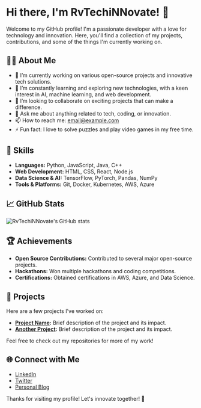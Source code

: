 # Hi there, I'm RvTechiNNovate! 👋

Welcome to my GitHub profile! I'm a passionate developer with a love for technology and innovation. Here, you'll find a collection of my projects, contributions, and some of the things I'm currently working on.

## 🧑‍💻 About Me

- 🔭 I’m currently working on various open-source projects and innovative tech solutions.
- 🌱 I’m constantly learning and exploring new technologies, with a keen interest in AI, machine learning, and web development.
- 👯 I’m looking to collaborate on exciting projects that can make a difference.
- 💬 Ask me about anything related to tech, coding, or innovation.
- 📫 How to reach me: [email@example.com](mailto:email@example.com)
- ⚡ Fun fact: I love to solve puzzles and play video games in my free time.

## 🚀 Skills

- **Languages:** Python, JavaScript, Java, C++
- **Web Development:** HTML, CSS, React, Node.js
- **Data Science & AI:** TensorFlow, PyTorch, Pandas, NumPy
- **Tools & Platforms:** Git, Docker, Kubernetes, AWS, Azure

## 📈 GitHub Stats

![RvTechiNNovate's GitHub stats](https://github-readme-stats.vercel.app/api?username=RvTechiNNovate&show_icons=true&theme=radical)

## 🏆 Achievements

- **Open Source Contributions:** Contributed to several major open-source projects.
- **Hackathons:** Won multiple hackathons and coding competitions.
- **Certifications:** Obtained certifications in AWS, Azure, and Data Science.

## 📂 Projects

Here are a few projects I've worked on:

- **[Project Name](https://github.com/RvTechiNNovate/project-name):** Brief description of the project and its impact.
- **[Another Project](https://github.com/RvTechiNNovate/another-project):** Brief description of the project and its impact.

Feel free to check out my repositories for more of my work!

## 🌐 Connect with Me

- [LinkedIn](https://www.linkedin.com/in/your-profile)
- [Twitter](https://twitter.com/your-profile)
- [Personal Blog](https://your-blog.com)

Thanks for visiting my profile! Let's innovate together! 🚀
